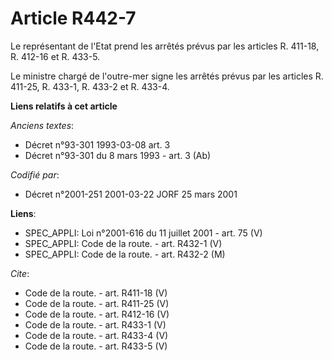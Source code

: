 # Article R442-7

Le représentant de l'Etat prend les arrêtés prévus par les articles R. 411-18, 
R. 412-16 et R. 433-5. 

Le ministre chargé de l'outre-mer signe les arrêtés prévus par les articles R. 411-25, R. 433-1, R. 433-2 et R. 433-4.

**Liens relatifs à cet article**

_Anciens textes_:

  - Décret n°93-301 1993-03-08 art. 3
  - Décret n°93-301 du 8 mars 1993 - art. 3 (Ab)

_Codifié par_:

  - Décret n°2001-251 2001-03-22 JORF 25 mars 2001

**Liens**:

  - SPEC_APPLI: Loi n°2001-616 du 11 juillet 2001 - art. 75 (V)
  - SPEC_APPLI: Code de la route. - art. R432-1 (V)
  - SPEC_APPLI: Code de la route. - art. R432-2 (M)

_Cite_:

  - Code de la route. - art. R411-18 (V)
  - Code de la route. - art. R411-25 (V)
  - Code de la route. - art. R412-16 (V)
  - Code de la route. - art. R433-1 (V)
  - Code de la route. - art. R433-4 (V)
  - Code de la route. - art. R433-5 (V)
